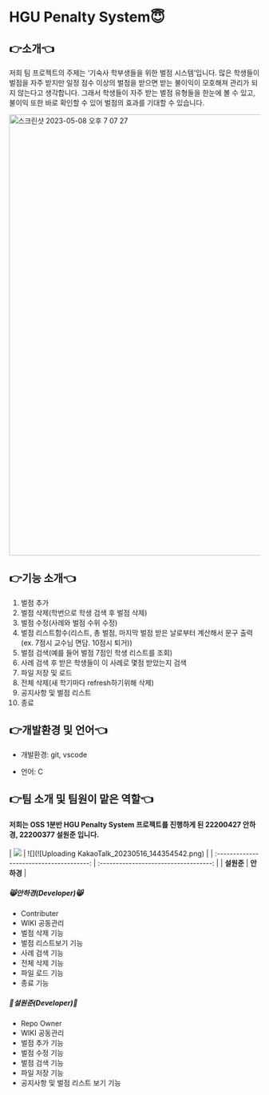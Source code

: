 # HGU Penalty System😇

## 👉소개👈
저희 팀 프로젝트의 주제는 ‘기숙사 학부생들을 위한 벌점 시스템’입니다. 
많은 학생들이 벌점을 자주 받지만 일정 점수 이상의 벌점을 받으면 받는 불이익이 모호해져 관리가 되지 않는다고 생각합니다. 그래서 학생들이 자주 받는 벌점 유형들을 한눈에 볼 수 있고, 불이익 또한 바로 확인할 수 있어 벌점의 효과를 기대할 수 있습니다.

<img width="883" alt="스크린샷 2023-05-08 오후 7 07 27" src="https://user-images.githubusercontent.com/130718201/236797084-56fe1cc6-a87c-42e8-b1ba-e77ca81991a4.png">

## 👉기능 소개👈
1. 벌점 추가
2. 벌점 삭제(학번으로 학생 검색 후 벌점 삭제)
3. 벌점 수정(사례와 벌점 수위 수정)
4. 벌점 리스트함수(리스트, 총 벌점, 마지막 벌점 받은 날로부터 계산해서 문구 출력(ex. 7점시 교수님 면담. 10점시 퇴거))
5. 벌점 검색(예를 들어 벌점 7점인 학생 리스트를 조회)
6. 사례 검색 후 받은 학생들이 이 사례로 몇점 받았는지 검색
7. 파일 저장 및 로드
8. 전체 삭제(새 학기마다 refresh하기위해 삭제)
9. 공지사항 및 벌점 리스트
10. 종료

## 👉개발환경 및 언어👈
- 개발환경: git, vscode

- 언어: C

## 👉팀 소개 및 팀원이 맡은 역할👈
#### 저희는 OSS 1분반 HGU Penalty System 프로젝트를 진행하게 된 22200427 안하경, 22200377 설원준 입니다. 

| ![](![KakaoTalk_Photo_2023-05-16-14-46-52](https://github.com/wonjunseol/OSS_TeamProject/assets/130718201/160b741e-98c6-40d3-91f7-3bccf4edca03)
) | ![](![Uploading KakaoTalk_20230516_144354542.png) | 
| :--------------------------------------: | :-----------------------------------: | 
|             **설원준**              |            **안하경**            |        

##### 😸안하경(Developer)😸
- Contributer
- WIKI 공동관리
- 벌점 삭제 기능
- 벌점 리스트보기 기능
- 사례 검색 기능
- 전체 삭제 기능
- 파일 로드 기능
- 종료 기능

##### 🤪설원준(Developer)🤪 
- Repo Owner
- WIKI 공동관리
- 벌점 추가 기능
- 벌점 수정 기능
- 벌점 검색 기능
- 파일 저장 기능
- 공지사항 및 벌점 리스트 보기 기능


